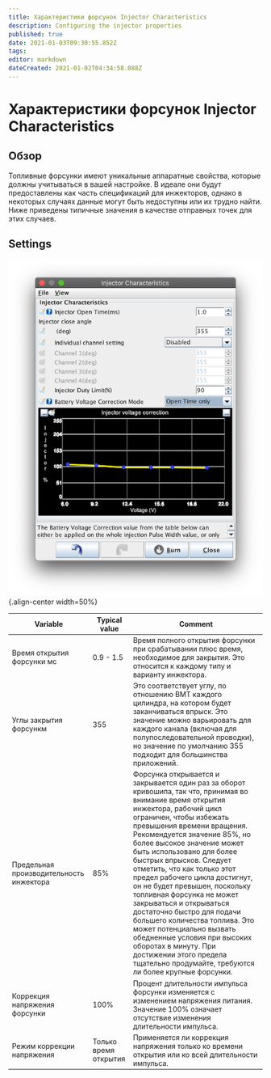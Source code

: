 ```yaml
---
title: Характеристики форсунок Injector Characteristics
description: Configuring the injector properties
published: true
date: 2021-01-03T09:30:55.852Z
tags: 
editor: markdown
dateCreated: 2021-01-02T04:34:58.088Z
---
```


# Характеристики форсунок Injector Characteristics
## Обзор
Топливные форсунки имеют уникальные аппаратные свойства, которые должны учитываться в вашей настройке. В идеале они будут предоставлены как часть спецификаций для инжекторов, однако в некоторых случаях данные могут быть недоступны или их трудно найти. Ниже приведены типичные значения в качестве отправных точек для этих случаев. 

## Settings
![Injector Characteristics](/img/constants/injectorChars.png){.align-center width=50%}

| Variable                    | Typical value | Comment                                                                                                                                                                                                                                                                                                                                                                                                                                                                                                                                                                          |
|-----------------------------|---------------|----------------------------------------------------------------------------------------------------------------------------------------------------------------------------------------------------------------------------------------------------------------------------------------------------------------------------------------------------------------------------------------------------------------------------------------------------------------------------------------------------------------------------------------------------------------------------------|
| Время открытия форсунки мс          | 0.9 - 1.5     | Время полного открытия форсунки при срабатывании плюс время, необходимое для закрытия. Это относится к каждому типу и варианту инжектора.                                                                                                                                                                                                                                                           |
| Углы закрытия форсункм       | 355           | Это соответствует углу, по отношению ВМТ каждого цилиндра, на котором будет заканчиваться впрыск. Это значение можно варьировать для каждого канала (включая для полупоследовательной проводки), но значение по умолчанию 355 подходит для большинства приложений.                                                                                                                                                                                                                                                                                                                                             |
| Предельная производительность инжектора | 85%           | Форсунка открывается и закрывается один раз за оборот кривошипа, так что, принимая во внимание время открытия инжектора, рабочий цикл ограничен, чтобы избежать превышения времени вращения. Рекомендуется значение 85%, но более высокое значение может быть использовано для более быстрых впрысков. Следует отметить, что как только этот предел рабочего цикла достигнут, он не будет превышен, поскольку топливная форсунка не может закрываться и открываться достаточно быстро для подачи большего количества топлива. Это может потенциально вызвать обедненные условия при высоких оборотах в минуту. При достижении этого предела тщательно продумайте, требуются ли более крупные форсунки.|
| Коррекция напряжения форсунки | 100%          | Процент длительности импульса форсунки изменяется с изменением напряжения питания. Значение 100% означает отсутствие изменения длительности импульса.                                                                                                                                                                                                                                                                                                                                                                                                                                        |
| Режим коррекции напряжения     | Только время открытия| Применяется ли коррекция напряжения только ко времени открытия или ко всей длительности импульса.|